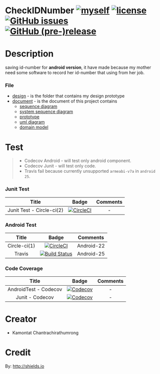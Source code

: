 # CheckIDNumber  [![myself](https://img.shields.io/badge/by-net-red.svg?maxAge=31557600&style=flat-square)](https://facebook.com/kamontatc)  [![license](https://img.shields.io/github/license/mashape/apistatus.svg?style=flat-square)](https://github.com/kamontat/CheckIDNumberA/blob/master/LICENSE)  [![GitHub issues](https://img.shields.io/github/issues-raw/kamontat/CheckIDNumberA.svg?style=flat-square)](https://github.com/kamontat/CheckIDNumberA/issues)  [![GitHub (pre-)release](https://img.shields.io/github/release/kamontat/CheckIDNumberA/all.svg?style=flat-square)](https://github.com/kamontat/CheckIDNumberA/releases)

# Description
saving id-number for **android version**, it have made because my mother need some software to record her id-number that using from her job.

### File
- [design](design) - is the folder that contains my design prototype
- [document](document) - is the document of this project contains
    - [sequence diagram](document/sequence_diagram)
    - [system sequence diagram](document/system-sequence-diagram.png)
    - [prototype](document/prototype.jpeg)
    - [uml diagram](document/uml-diagram.png)
    - [domain model](document/domain-model.png)

# Test
> - Codecov Android - will test only android component.  
> - Codecov Junit - will test only code.  
> - Travis fail because currently unsupported `armeabi-v7a` in `android 25`.  

### Junit Test
|Title|Badge|Comments|
|:---:|:---:|:------:|
|Junit Test - Circle-ci(2)|[![CircleCI](https://img.shields.io/circleci/project/github/kamontat/CheckIDNumberA/feature%2Fcircle2%2Funit_test.svg?maxAge=2592000&style=flat-square)](https://circleci.com/gh/kamontat/CheckIDNumberA/tree/feature%2Fcircle2%2Funit_test)| - |

### Android Test
|Title|Badge|Comments|
|:---:|:---:|:------:|
|Circle-ci(1)|[![CircleCI](https://img.shields.io/circleci/project/github/kamontat/CheckIDNumberA/master.svg?style=flat-square)](https://circleci.com/gh/kamontat/CheckIDNumberA)| Android-22 |
|Travis|[![Build Status](https://img.shields.io/travis/kamontat/CheckIDNumberA/master.svg?style=flat-square)](https://travis-ci.org/kamontat/CheckIDNumberA)| Android-25 |

### Code Coverage
|Title|Badge|Comments|
|:---:|:---:|:------:|
|AndroidTest - Codecov|[![Codecov](https://img.shields.io/codecov/c/github/kamontat/CheckIDNumberA/master.svg?style=flat-square)](https://codecov.io/gh/kamontat/CheckIDNumberA/branch/master)| - |
|Junit - Codecov|[![Codecov](https://img.shields.io/codecov/c/github/kamontat/CheckIDNumberA/feature%2Fcircle2%2Funit_test.svg?style=flat-square)](https://codecov.io/gh/kamontat/CheckIDNumberA/branch/feature%2Fcircle2%2Funit_test)| - |

# Creator
- Kamontat Chantrachirathumrong

# Credit
By: http://shields.io